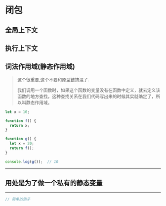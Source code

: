 # 闭包

## 全局上下文
## 执行上下文
## 词法作用域(静态作用域)

> 这个很重要,这个不要和原型链搞混了.
>
>我们调用一个函数时，如果这个函数的变量没有在函数中定义，就去定义该函数的地方查找，这种查找关系在我们代码写出来的时候其实就确定了，所以叫静态作用域。

```javascript
let x = 10;

function f() {
  return x;
}

function g() {
  let x = 20;
  return f();
}

console.log(g());  // 10


```



---
## 用处是为了做一个私有的静态变量
---
```javascript
// 简单的例子





```